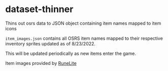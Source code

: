 # dataset-thinner
Thins out osrs data to JSON object containing item names mapped to item icons
 
`item_images.json` contains all OSRS item names mapped to their respective inventory sprites updated as of 8/23/2022.

This will be updated periodically as new items enter the game.

Item images provided by [RuneLite](https://github.com/runelite)
